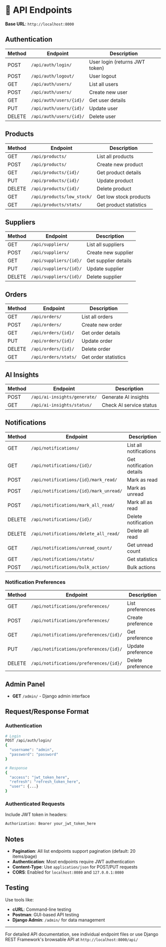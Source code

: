 # 📡 API Endpoints

**Base URL**: `http://localhost:8000`

## Authentication

| Method | Endpoint | Description |
|--------|----------|-------------|
| POST | `/api/auth/login/` | User login (returns JWT token) |
| POST | `/api/auth/logout/` | User logout |
| GET | `/api/auth/users/` | List all users |
| POST | `/api/auth/users/` | Create new user |
| GET | `/api/auth/users/{id}/` | Get user details |
| PUT | `/api/auth/users/{id}/` | Update user |
| DELETE | `/api/auth/users/{id}/` | Delete user |

## Products

| Method | Endpoint | Description |
|--------|----------|-------------|
| GET | `/api/products/` | List all products |
| POST | `/api/products/` | Create new product |
| GET | `/api/products/{id}/` | Get product details |
| PUT | `/api/products/{id}/` | Update product |
| DELETE | `/api/products/{id}/` | Delete product |
| GET | `/api/products/low_stock/` | Get low stock products |
| GET | `/api/products/stats/` | Get product statistics |

## Suppliers

| Method | Endpoint | Description |
|--------|----------|-------------|
| GET | `/api/suppliers/` | List all suppliers |
| POST | `/api/suppliers/` | Create new supplier |
| GET | `/api/suppliers/{id}/` | Get supplier details |
| PUT | `/api/suppliers/{id}/` | Update supplier |
| DELETE | `/api/suppliers/{id}/` | Delete supplier |

## Orders

| Method | Endpoint | Description |
|--------|----------|-------------|
| GET | `/api/orders/` | List all orders |
| POST | `/api/orders/` | Create new order |
| GET | `/api/orders/{id}/` | Get order details |
| PUT | `/api/orders/{id}/` | Update order |
| DELETE | `/api/orders/{id}/` | Delete order |
| GET | `/api/orders/stats/` | Get order statistics |

## AI Insights

| Method | Endpoint | Description |
|--------|----------|-------------|
| POST | `/api/ai-insights/generate/` | Generate AI insights |
| GET | `/api/ai-insights/status/` | Check AI service status |

## Notifications

| Method | Endpoint | Description |
|--------|----------|-------------|
| GET | `/api/notifications/` | List all notifications |
| GET | `/api/notifications/{id}/` | Get notification details |
| POST | `/api/notifications/{id}/mark_read/` | Mark as read |
| POST | `/api/notifications/{id}/mark_unread/` | Mark as unread |
| POST | `/api/notifications/mark_all_read/` | Mark all as read |
| DELETE | `/api/notifications/{id}/` | Delete notification |
| DELETE | `/api/notifications/delete_all_read/` | Delete all read |
| GET | `/api/notifications/unread_count/` | Get unread count |
| GET | `/api/notifications/stats/` | Get statistics |
| POST | `/api/notifications/bulk_action/` | Bulk actions |

### Notification Preferences

| Method | Endpoint | Description |
|--------|----------|-------------|
| GET | `/api/notifications/preferences/` | List preferences |
| POST | `/api/notifications/preferences/` | Create preference |
| GET | `/api/notifications/preferences/{id}/` | Get preference |
| PUT | `/api/notifications/preferences/{id}/` | Update preference |
| DELETE | `/api/notifications/preferences/{id}/` | Delete preference |

## Admin Panel

- **GET** `/admin/` - Django admin interface

## Request/Response Format

### Authentication
```bash
# Login
POST /api/auth/login/
{
  "username": "admin",
  "password": "password"
}

# Response
{
  "access": "jwt_token_here",
  "refresh": "refresh_token_here",
  "user": {...}
}
```

### Authenticated Requests
Include JWT token in headers:
```bash
Authorization: Bearer your_jwt_token_here
```

## Notes

- **Pagination**: All list endpoints support pagination (default: 20 items/page)
- **Authentication**: Most endpoints require JWT authentication
- **Content-Type**: Use `application/json` for POST/PUT requests
- **CORS**: Enabled for `localhost:8080` and `127.0.0.1:8080`

## Testing

Use tools like:
- **cURL**: Command-line testing
- **Postman**: GUI-based API testing
- **Django Admin**: `/admin/` for data management

---

For detailed API documentation, see individual endpoint files or use Django REST Framework's browsable API at `http://localhost:8000/api/`
